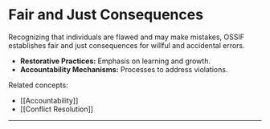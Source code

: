 # Fair and Just Consequences

Recognizing that individuals are flawed and may make mistakes, OSSIF establishes fair and just consequences for willful and accidental errors.

- **Restorative Practices:** Emphasis on learning and growth.
- **Accountability Mechanisms:** Processes to address violations.

Related concepts:

- [[Accountability]]
- [[Conflict Resolution]]

---
